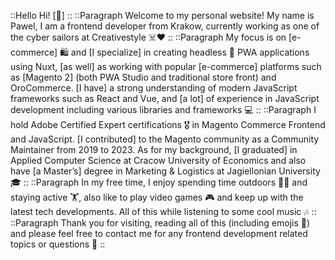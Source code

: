 ::Hello
Hi! [👋]
::
::Paragraph
Welcome to my personal website! My name is Pawel, I am a frontend developer from Krakow, currently working as one of the cyber sailors at Creativestyle ☠️❤️
::
::Paragraph
My focus is on [e-commerce] 🛍️ and [I specialize] in creating headless 👔 PWA applications using Nuxt, [as well] as working with popular [e-commerce] platforms such as [Magento 2] (both PWA Studio and traditional store front) and OroCommerce. [I have] a strong understanding of modern JavaScript frameworks such as React and Vue, and [a lot] of experience in JavaScript development including various libraries and frameworks 💻
::
::Paragraph
I hold Adobe Certified Expert certifications 🎖️ in Magento Commerce Frontend and JavaScript. [I contributed] to the Magento community as a Community Maintainer from 2019 to 2023. As for my background, [I graduated] in Applied Computer Science at Cracow University of Economics and also have [a Master’s] degree in Marketing & Logistics at Jagiellonian University 🎓
::
::Paragraph
In my free time, I enjoy spending time outdoors 🏃🚴 and staying active 🏋️, also like to play video games 🎮 and keep up with the latest tech developments. All of this while listening to some cool music 🎶
::
::Paragraph
Thank you for visiting, reading all of this (including emojis 🙈) and please feel free to contact me for any frontend development related topics or questions 🙋
::